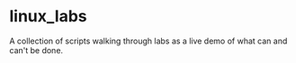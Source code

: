 # linux_labs
A collection of scripts walking through labs as a live demo of what can and can't be done.
